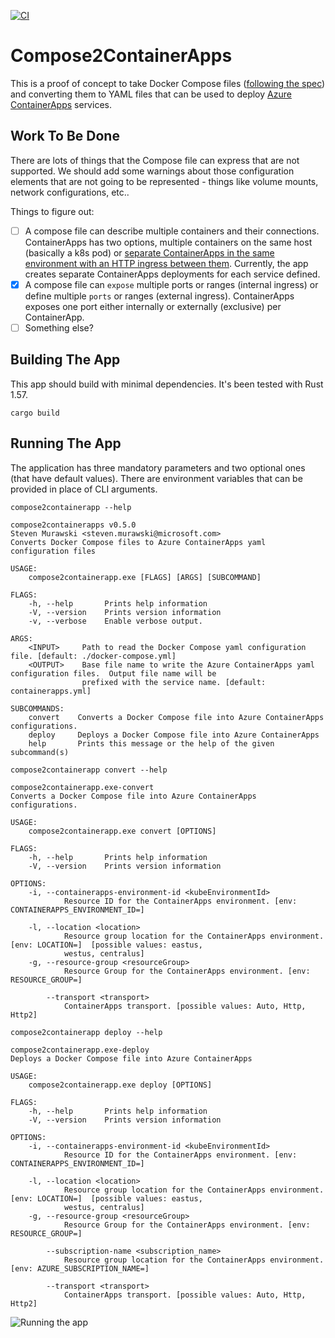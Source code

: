 [![CI](https://github.com/smurawski/compose2containerapps/actions/workflows/build.yml/badge.svg)](https://github.com/smurawski/compose2containerapps/actions/workflows/build.yml)

# Compose2ContainerApps

This is a proof of concept to take Docker Compose files ([following the spec](https://github.com/compose-spec/compose-spec/blob/master/spec.md)) and converting them to YAML files that can be used to deploy [Azure ContainerApps](https://docs.microsoft.com/azure/container-apps?WT.mc_id?containers-52416-stmuraws) services.

## Work To Be Done

There are lots of things that the Compose file can express that are not supported.  We should add some warnings about those configuration elements that are not going to be represented - things like volume mounts, network configurations, etc..

Things to figure out:

- [ ] A compose file can describe multiple containers and their connections.  ContainerApps has two options, multiple containers on the same host (basically a k8s pod) or [separate ContainerApps in the same environment with an HTTP ingress between them](https://docs.microsoft.com/azure/container-apps/connect-apps?tabs=bash&WT.mc_id?containers-52416-stmuraws). Currently, the app creates separate ContainerApps deployments for each service defined.
- [X] A compose file can `expose` multiple ports or ranges (internal ingress) or define multiple `ports` or ranges (external ingress).  ContainerApps exposes one port either internally or externally (exclusive) per ContainerApp.
- [ ] Something else?

## Building The App

This app should build with minimal dependencies.  It's been tested with Rust 1.57.

`cargo build`

## Running The App

The application has three mandatory parameters and two optional ones (that have default values).  There are environment variables that can be provided in place of CLI arguments.

`compose2containerapp --help`

```
compose2containerapps v0.5.0
Steven Murawski <steven.murawski@microsoft.com>
Converts Docker Compose files to Azure ContainerApps yaml configuration files

USAGE:
    compose2containerapp.exe [FLAGS] [ARGS] [SUBCOMMAND]

FLAGS:
    -h, --help       Prints help information
    -V, --version    Prints version information
    -v, --verbose    Enable verbose output.

ARGS:
    <INPUT>     Path to read the Docker Compose yaml configuration file. [default: ./docker-compose.yml]
    <OUTPUT>    Base file name to write the Azure ContainerApps yaml configuration files.  Output file name will be
                prefixed with the service name. [default: containerapps.yml]

SUBCOMMANDS:
    convert    Converts a Docker Compose file into Azure ContainerApps configurations.
    deploy     Deploys a Docker Compose file into Azure ContainerApps
    help       Prints this message or the help of the given subcommand(s)
```

`compose2containerapp convert --help`


```
compose2containerapp.exe-convert
Converts a Docker Compose file into Azure ContainerApps configurations.

USAGE:
    compose2containerapp.exe convert [OPTIONS]

FLAGS:
    -h, --help       Prints help information
    -V, --version    Prints version information

OPTIONS:
    -i, --containerapps-environment-id <kubeEnvironmentId>
            Resource ID for the ContainerApps environment. [env: CONTAINERAPPS_ENVIRONMENT_ID=]

    -l, --location <location>
            Resource group location for the ContainerApps environment. [env: LOCATION=]  [possible values: eastus,
            westus, centralus]
    -g, --resource-group <resourceGroup>
            Resource Group for the ContainerApps environment. [env: RESOURCE_GROUP=]

        --transport <transport>
            ContainerApps transport. [possible values: Auto, Http, Http2]
```

`compose2containerapp deploy --help`

```
compose2containerapp.exe-deploy
Deploys a Docker Compose file into Azure ContainerApps

USAGE:
    compose2containerapp.exe deploy [OPTIONS]

FLAGS:
    -h, --help       Prints help information
    -V, --version    Prints version information

OPTIONS:
    -i, --containerapps-environment-id <kubeEnvironmentId>
            Resource ID for the ContainerApps environment. [env: CONTAINERAPPS_ENVIRONMENT_ID=]

    -l, --location <location>
            Resource group location for the ContainerApps environment. [env: LOCATION=]  [possible values: eastus,
            westus, centralus]
    -g, --resource-group <resourceGroup>
            Resource Group for the ContainerApps environment. [env: RESOURCE_GROUP=]

        --subscription-name <subscription_name>
            Resource group location for the ContainerApps environment. [env: AZURE_SUBSCRIPTION_NAME=]

        --transport <transport>
            ContainerApps transport. [possible values: Auto, Http, Http2]

```


![Running the app](https://github.com/smurawski/compose2containerapps/raw/main/compose2containerapps.gif)
